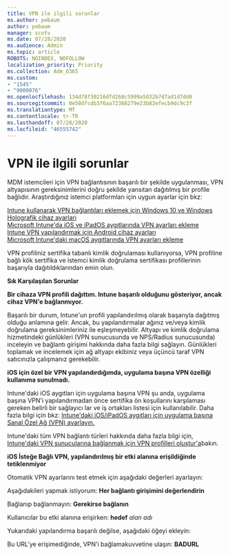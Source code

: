 ```yaml
---
title: VPN ile ilgili sorunlar
ms.author: pebaum
author: pebaum
manager: scotv
ms.date: 07/28/2020
ms.audience: Admin
ms.topic: article
ROBOTS: NOINDEX, NOFOLLOW
localization_priority: Priority
ms.collection: Adm_O365
ms.custom:
- "1545"
- "9000076"
ms.openlocfilehash: 134d78f30216dfd268c5999a5032b7d7ad1d7dd8
ms.sourcegitcommit: 0e50dfcdb3f6aa72368279e23b83efecb9dc9c3f
ms.translationtype: MT
ms.contentlocale: tr-TR
ms.lasthandoff: 07/28/2020
ms.locfileid: "46555742"
---
```

# <a name="vpn-related-issues"></a>VPN ile ilgili sorunlar

MDM istemcileri için VPN bağlantısının başarılı bir şekilde uygulanması, VPN altyapısının gereksinimlerini doğru şekilde yansıtan dağıtılmış bir profile bağlıdır. Araştırdığınız istemci platformları için uygun ayarlar için bkz: 

[Intune kullanarak VPN bağlantıları eklemek için Windows 10 ve Windows Holografik cihaz ayarları](https://docs.microsoft.com/intune/vpn-settings-windows-10)  
[Microsoft Intune'da iOS ve iPadOS aygıtlarında VPN ayarları ekleme](https://docs.microsoft.com/intune/vpn-settings-ios)  
[Intune VPN yapılandırmak için Android cihaz ayarları](https://docs.microsoft.com/intune/vpn-settings-android)  
[Microsoft Intune'daki macOS aygıtlarında VPN ayarları ekleme](https://docs.microsoft.com/mem/intune/configuration/vpn-settings-macos)

VPN profiliniz sertifika tabanlı kimlik doğrulaması kullanıyorsa, VPN profiline bağlı kök sertifika ve istemci kimlik doğrulama sertifikası profillerinin başarıyla dağıtıldıklarından emin olun.

**Sık Karşılaşılan Sorunlar**

**Bir cihaza VPN profili dağıttım. Intune başarılı olduğunu gösteriyor, ancak cihaz VPN'e bağlanmıyor.**

Başarılı bir durum, Intune'un profili yapılandırılmış olarak başarıyla dağıtmış olduğu anlamına gelir. Ancak, bu yapılandırmalar ağınız ve/veya kimlik doğrulama gereksinimleriniz ile eşleşmeyebilir. Altyapı ve kimlik doğrulama hizmetindeki günlükleri (VPN sunucusunda ve NPS/Radius sunucusunda) inceleyin ve bağlantı girişimi hakkında daha fazla bilgi sağlayın. Günlükleri toplamak ve incelemek için ağ altyapı ekibiniz veya üçüncü taraf VPN satıcınızla çalışmanız gerekebilir.

**iOS için özel bir VPN yapılandırdığımda, uygulama başına VPN özelliği kullanıma sunulmadı.**

Intune'daki iOS aygıtları için uygulama başına VPN şu anda, uygulama başına VPN'i yapılandırmadan önce sertifika ön koşullarını karşılaması gereken belirli bir sağlayıcı lar ve iş ortakları listesi için kullanılabilir. Daha fazla bilgi için bkz: [Intune'daki iOS/iPadOS aygıtları için uygulama başına Sanal Özel Ağ (VPN) ayarlayın.](https://docs.microsoft.com/intune/vpn-setting-configure-per-app) 

Intune'daki tüm VPN bağlantı türleri hakkında daha fazla bilgi için, [Intune'daki VPN sunucularına bağlanmak için VPN profilleri oluştur'a](https://docs.microsoft.com/intune/vpn-settings-configure)bakın.  

**iOS İsteğe Bağlı VPN, yapılandırılmış bir etki alanına erişildiğinde tetiklenmiyor**

Otomatik VPN ayarlarını test etmek için aşağıdaki değerleri ayarlayın:

Aşağıdakileri yapmak istiyorum: **Her bağlantı girişimini değerlendirin** 

Bağlanıp bağlanmayın: **Gerekirse bağlanın**

Kullanıcılar bu etki alanına erişirken: **hedef** *alan adı*

Yukarıdaki yapılandırma başarılı değilse, aşağıdaki öğeyi ekleyin:

Bu URL'ye erişimediğinde, VPN'i bağlamakuvvetine ulaşın: **BADURL**